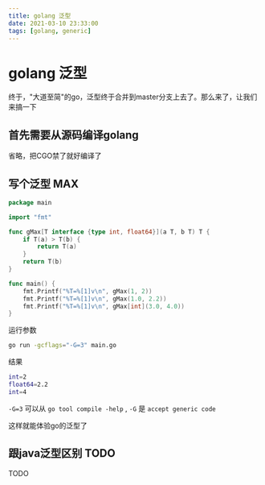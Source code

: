 ```yaml
---
title: golang 泛型
date: 2021-03-10 23:33:00
tags: [golang, generic]
---
```


# golang 泛型

终于，"大道至简"的go，泛型终于合并到master分支上去了。那么来了，让我们来搞一下

## 首先需要从源码编译golang

省略，把CGO禁了就好编译了

## 写个泛型 MAX

``` go
package main

import "fmt"

func gMax[T interface {type int, float64}](a T, b T) T {
    if T(a) > T(b) {
        return T(a)
    }
    return T(b)
}

func main() {
    fmt.Printf("%T=%[1]v\n", gMax(1, 2))
    fmt.Printf("%T=%[1]v\n", gMax(1.0, 2.2))
    fmt.Printf("%T=%[1]v\n", gMax[int](3.0, 4.0))
}
```

运行参数

``` sh
go run -gcflags="-G=3" main.go
```

结果

``` sh
int=2
float64=2.2
int=4
```

`-G=3` 可以从 `go tool compile -help` , `-G` 是 `accept generic code`

这样就能体验go的泛型了

## 跟java泛型区别 TODO

TODO
